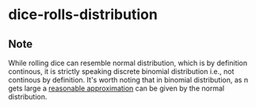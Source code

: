# dice-rolls-distribution

## Note 
While rolling dice can resemble normal distribution, which is by definition continous, it is strictly speaking discrete binomial distribution i.e., not continous by definition. It's worth noting that in binomial distribution, as n gets large a [reasonable approximation](https://en.wikipedia.org/wiki/Binomial_distribution#Normal_approximation) can be given by the normal distribution.
